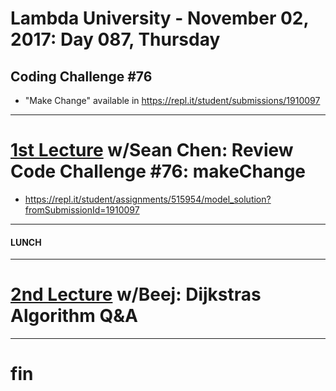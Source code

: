# Lambda University - November 02, 2017: Day 087, Thursday
## Coding Challenge #76
- "Make Change" available in https://repl.it/student/submissions/1910097
***
# [1st Lecture](https://youtu.be/ZmN9F07PjB0) w/Sean Chen: Review Code Challenge #76: makeChange
- https://repl.it/student/assignments/515954/model_solution?fromSubmissionId=1910097

***
#### LUNCH
***
# [2nd Lecture](https://youtu.be/D4PlOnIBee8) w/Beej: Dijkstras Algorithm Q&A
***
# fin
